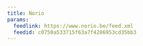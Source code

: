 ```yaml
---
title: Norio
params:
  feedlink: https://www.norio.be/feed.xml
  feedid: c0750a533715f63a7f4286953cd35bb3
---
```

